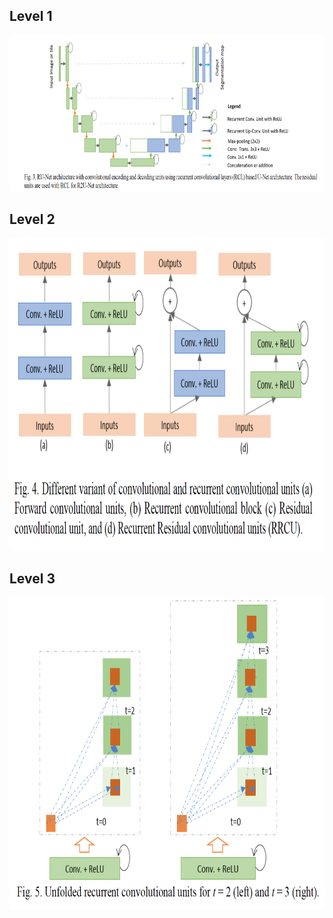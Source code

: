 ## Level 1 
<img src="img/level1.png" height="250">

## Level 2
<img src="img/level2.png" height="500">

## Level 3
<img src="img/level3.png" height="500">

